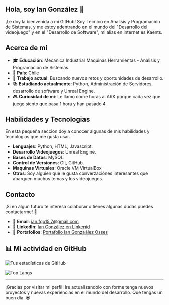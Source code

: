 ## Hola, soy Ian González 👋

¡Le doy la bienvenida a mi GitHub! Soy Tecnico en Analisis y Programación de Sistemas, y me estoy adentrando en el mundo del "Desarrollo del videojuego" y en el "Desarrollo de Software", mi alias en internet es Kaents.

## Acerca de mí

- 🎓 **Educación**: Mecanica Industrial Maquinas Herramientas - Analisis y Programación de Sistemas.
- 📍 **País**: Chile
- 💼 **Trabajo actual**: Buscando nuevos retos y oportunidades de desarrollo.
- 📚 **Estudiando actualmente**: Python, Administración de Servidores, desarrollo de software y Unreal Engine.
- 🎮 **Curiosidad de mi**: Le llamo come horas al ARK porque cada vez que juego siento que pasa 1 hora y han pasado 4.

## Habilidades y Tecnologias

En esta pequeña seccion doy a conocer algunas de mis habilidades y tecnologias que me gusta usar.

- **Lenguajes**: Python, HTML, Javascript.
- **Desarrollo Videojuegos**: Unreal Engine.
- **Bases de Datos**: MySQL.
- **Control de Versiones**: Git, GitHub.
- **Maquinas Virtuales**: Oracle VM VirtualBox
- **Otros**: Soy alguien que le gusta converzaciónes interesantes que abarquen muchos temas y los videojuegos.

<!--## Proyectos Destacados

"Proximamente..."
-->

## Contacto

¡Si en algun futuro te interesa colaborar o tienes algunas dudas puedes contactarme! 📱

- 📧 **Email**: [ian.fgo15.7@gmail.com](mailto:ian.fgo15.7@gmail.com)
- 💼 **LinkedIn**: [Ian González en Linkenid](https://www.linkedin.com/in/ian-gonzález-osses/)
- 📁 **Portafolios**: [Portafolio Ian Gonzaález Osses](https://kaents.github.io/Portafolio-Ian-Gonzalez/)

<!--## Actividad Reciente-->
<!--RECENT_ACTYVITY:start-->
<!--RECENT_ACTYVITY:last_update-->

## 📊 Mi actividad en GitHub  

![Tus estadísticas de GitHub](https://github-readme-stats.vercel.app/api?username=Kaents&show_icons=true&theme=tokyonight)

![Top Langs](https://github-readme-stats.vercel.app/api/top-langs/?username=kaents&layout=compact&theme=tokyonight)

---
¡Gracias por visitar mi perfil! Ire actualizandolo con forme tenga nuevos proyectos y nuevas experiencias en el mundo del desarrollo. Que tengas un buen día. 😎
